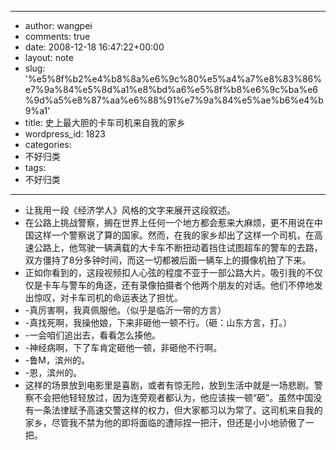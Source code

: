 - --
- author: wangpei
- comments: true
- date: 2008-12-18 16:47:22+00:00
- layout: note
- slug: '%e5%8f%b2%e4%b8%8a%e6%9c%80%e5%a4%a7%e8%83%86%e7%9a%84%e5%8d%a1%e8%bd%a6%e5%8f%b8%e6%9c%ba%e6%9d%a5%e8%87%aa%e6%88%91%e7%9a%84%e5%ae%b6%e4%b9%a1'
- title: 史上最大胆的卡车司机来自我的家乡
- wordpress_id: 1823
- categories:
- 不好归类
- tags:
- 不好归类
- --
- 让我用一段《经济学人》风格的文字来展开这段叙述。
- 在公路上挑战警察，搁在世界上任何一个地方都会惹来大麻烦，更不用说在中国这样一个警察说了算的国家。然而，在我的家乡却出了这样一个司机，在高速公路上，他驾驶一辆满载的大卡车不断扭动着挡住试图超车的警车的去路，双方僵持了8分多钟时间，而这一切都被后面一辆车上的摄像机拍了下来。
- 正如你看到的，这段视频扣人心弦的程度不亚于一部公路大片。吸引我的不仅仅是卡车与警车的角逐，还有录像拍摄者个他两个朋友的对话。他们不停地发出惊叹，对卡车司机的命运表达了担忧。
- -真厉害啊，我真佩服他。（似乎是临沂一带的方言）
- -真找死啊，我操他娘，下来非砸他一顿不行。（砸：山东方言，打。）
- -一会咱们追出去，看看怎么揍他。
- -神经病啊，下了车肯定砸他一顿，非砸他不行啊。
- -鲁M，滨州的。
- -恩，滨州的。
- 这样的场景放到电影里是喜剧，或者有惊无险，放到生活中就是一场悲剧。警察不会把他轻轻放过，因为连旁观者都认为，他应该挨一顿“砸”。虽然中国没有一条法律赋予高速交警这样的权力，但大家都习以为常了。这司机来自我的家乡，尽管我不禁为他的即将面临的遭际捏一把汗，但还是小小地骄傲了一把。

